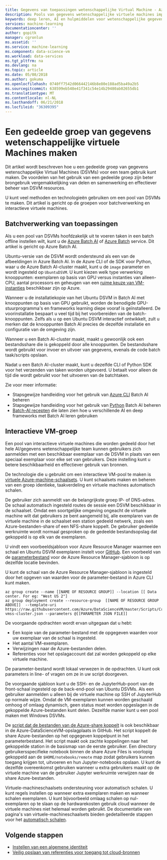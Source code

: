 ```yaml
---
title: Gegevens van toepassingen wetenschappelijke Virtual Machine - Azure | Microsoft Docs
description: Pools van gegevens wetenschappelijke virtuele machines implementeren als een gedeelde bron voor een team
keywords: deep leren, AI en hulpmiddelen voor wetenschappelijke gegevens, gegevens wetenschappelijke virtuele machine, georuimtelijke analytics, team gegevens wetenschappelijke processen
services: machine-learning
documentationcenter: ''
author: gopitk
manager: cgronlun
ms.assetid: ''
ms.service: machine-learning
ms.component: data-science-vm
ms.workload: data-services
ms.tgt_pltfrm: na
ms.devlang: na
ms.topic: article
ms.date: 05/08/2018
ms.author: gokuma
ms.openlocfilehash: 0740ff7542d066442146b8e80e188ad5ba49a2b5
ms.sourcegitcommit: 638599eb548e41f341c54e14b29480ab02655db1
ms.translationtype: MT
ms.contentlocale: nl-NL
ms.lasthandoff: 06/21/2018
ms.locfileid: "36309395"
---
```

# <a name="create-a-shared-pool-of-data-science-virtual-machines"></a>Een gedeelde groep van gegevens wetenschappelijke virtuele Machines maken

Dit artikel wordt beschreven hoe u een gedeelde groep van gegevens wetenschappelijke Virtual Machines (DSVMs) voor een team gebruik kunt maken. De voordelen van het gebruik van een gedeelde groep zijn beter brongebruik vergemakkelijking van delen en samenwerking en effectiever beheer van DSVM resources. 

U kunt veel methoden en technologieën gebruiken om een pool van DSVMs te maken. Dit artikel is gericht op de groepen voor batchverwerking en interactieve virtuele machines.

## <a name="batch-processing-pool"></a>Batchverwerking van toepassingen
Als u een pool van DSVMs hoofdzakelijk uit te voeren taken in een batch offline instellen wilt, kunt u de [Azure Batch AI](https://docs.microsoft.com/azure/batch-ai/) of [Azure Batch](https://docs.microsoft.com/azure/batch/) service. Dit artikel is gericht op Azure Batch AI.

Ubuntu-versie van de DSVM wordt ondersteund als een van de afbeeldingen in Azure Batch AI. In de Azure CLI of de SDK voor Python, waar u de Azure Batch AI-cluster maakt, kunt u de `image` parameter en wordt ingesteld op `UbuntuDSVM`. U kunt kiezen welk type verwerking knooppunten: exemplaren op basis van GPU versus instanties van alleen-CPU, aantal processors en geheugen van een [ruime keuze van VM-instanties](https://azure.microsoft.com/pricing/details/virtual-machines/linux/) beschikbaar zijn op Azure. 

Wanneer u de installatiekopie van het Ubuntu DSVM in Batch AI met knooppunten op basis van GPU gebruikt, worden de benodigde GPU-stuurprogramma's en frameworks learning diepe vooraf is geïnstalleerd. De voorinstallatie bespaart u veel tijd bij het voorbereiden van de batch-knooppunten. Zelfs als u op een Ubuntu DSVM interactief ontwikkelt, zult u merken dat de knooppunten Batch AI precies de dezelfde installatie en configuratie van de omgeving zijn. 

Wanneer u een Batch AI-cluster maakt, maakt u gewoonlijk ook een bestandsshare die is gekoppeld door alle knooppunten. De bestandsshare wordt gebruikt voor invoer en uitvoer van gegevens, evenals de code batch taak/scripts opslaan. 

Nadat u een Batch AI-cluster maakt, kunt u dezelfde CLI of Python SDK voor het verzenden van taken worden uitgevoerd. U betaalt voor alleen de tijd die wordt gebruikt voor het uitvoeren van de batchtaken. 

Zie voor meer informatie:
* Stapsgewijze handleiding voor het gebruik van [Azure CLI](https://docs.microsoft.com/azure/batch-ai/quickstart-cli) Batch AI beheren
* Stapsgewijze handleiding voor het gebruik van [Python](https://docs.microsoft.com/azure/batch-ai/quickstart-python) Batch AI beheren
* [Batch-AI recepten](https://github.com/Azure/BatchAI) die laten zien hoe u verschillende AI en deep frameworks met Batch AI leren gebruiken

## <a name="interactive-vm-pool"></a>Interactieve VM-groep

Een pool van interactieve virtuele machines die worden gedeeld door het hele AI/gegevens wetenschappelijke team kunnen gebruikers zich aanmelden met een beschikbaar exemplaar van de DSVM in plaats van een speciaal exemplaar voor elke set van gebruikers. Deze instelling kunt u betere beschikbaarheid en effectiever gebruik van bronnen. 

De technologie die u gebruikt om een interactieve VM-pool te maken is [virtuele Azure-machine-schaalsets](https://docs.microsoft.com/azure/virtual-machine-scale-sets/). U kunt schaalsets maken en beheren van een groep identieke, taakverdeling en virtuele machines automatisch schalen. 

De gebruiker zich aanmeldt van de belangrijkste groep IP- of DNS-adres. De schaal automatisch ingesteld routes de sessie een DSVM beschikbaar in de schaalset. Omdat een soortgelijke omgeving ongeacht de virtuele machine wilt dat gebruikers ze bent aangemeld bij, alle exemplaren van de virtuele machine in de schaalset een station gedeeld netwerk, zoals een Azure-bestanden-share of een NFS-share koppelt. De gebruiker gedeelde werkruimte wordt normaal gesproken op de gedeelde bestandsopslag dat gekoppeld is op elk van de exemplaren. 

U vindt een voorbeeldsjabloon voor Azure Resource Manager waarmee een schaal en Ubuntu DSVM exemplaren instelt voor [GitHub](https://raw.githubusercontent.com/Azure/DataScienceVM/master/Scripts/CreateDSVM/Ubuntu/dsvm-vmss-cluster.json). Een voorbeeld van de [parameterbestand](https://raw.githubusercontent.com/Azure/DataScienceVM/master/Scripts/CreateDSVM/Ubuntu/dsvm-vmss-cluster.parameters.json) voor de Azure Resource Manager-sjabloon is op dezelfde locatie bevinden. 

U kunt de schaal van de Azure Resource Manager-sjabloon is ingesteld door het opgeven van waarden voor de parameter-bestand in Azure CLI kunt maken. 

```
az group create --name [[NAME OF RESOURCE GROUP]] --location [[ Data center. For eg: "West US 2"]
az group deployment create --resource-group  [[NAME OF RESOURCE GROUP ABOVE]]  --template-uri https://raw.githubusercontent.com/Azure/DataScienceVM/master/Scripts/CreateDSVM/Ubuntu/dsvm-vmss-cluster.json --parameters @[[PARAMETER JSON FILE]]
```
De voorgaande opdrachten wordt ervan uitgegaan dat u hebt:
* Een kopie van de parameter-bestand met de opgegeven waarden voor uw exemplaar van de schaal is ingesteld.
* Het aantal VM-exemplaren.
* Verwijzingen naar de Azure-bestanden delen.
* Referenties voor het opslagaccount dat zal worden gekoppeld op elke virtuele machine. 

De parameter-bestand wordt lokaal verwezen in de opdrachten. U kunt ook parameters in line- of vragen om ze in uw script doorgeven.  

De voorgaande sjabloon kunt u de SSH- en de JupyterHub-poort van de front-schaal ingesteld op de back-end-pool van Ubuntu DSVMs. Als een gebruiker aanmelden u alleen bij de virtuele machine op SSH of JupyterHub op normale wijze. Omdat de VM-exemplaren kunnen worden geschaald omhoog of omlaag dynamisch, geen status moet worden opgeslagen in de gekoppelde Azure-bestanden kunt delen. Dezelfde manier kunt u een pool maken met Windows DSVMs. 

De [script dat de bestanden van de Azure-share koppelt](https://raw.githubusercontent.com/Azure/DataScienceVM/master/Extensions/General/mountazurefiles.sh) is ook beschikbaar in de Azure-DataScienceVM-opslagplaats in GitHub. Het script koppelt de share Azure-bestanden op het opgegeven koppelpunt in het parameterbestand. Het script maakt ook zachte koppelingen naar het gekoppelde station in de basismap van de eerste gebruiker. Een directory gebruikersspecifieke notebook binnen de share Azure Files is voorlopig gekoppeld aan de `$HOME/notebooks/remote` map zodat gebruikers kunnen toegang krijgen tot, uitvoeren en hun Jupyter-notebooks opslaan. U kunt de dezelfde overeenkomst gebruiken wanneer u extra gebruikers maakt op de virtuele machine van de gebruiker Jupyter werkruimte verwijzen naar de share Azure-bestanden. 

Virtuele-machineschaalsets ondersteuning voor automatisch schalen. U kunt regels instellen op wanneer extra exemplaren maken en wanneer schalen exemplaren. U kunt bijvoorbeeld omlaag schalen op nul-exemplaren op te slaan op de hardwarekosten gebruik cloud wanneer de virtuele machines niet helemaal worden gebruikt. De documentatie van pagina's van virtuele-machineschaalsets bieden gedetailleerde stappen voor het [automatisch schalen](https://docs.microsoft.com/azure/virtual-machine-scale-sets/virtual-machine-scale-sets-autoscale-overview).

## <a name="next-steps"></a>Volgende stappen

* [Instellen van een algemene identiteit](dsvm-common-identity.md)
* [Veilig opslaan van referenties voor toegang tot cloud-bronnen](dsvm-secure-access-keys.md)















